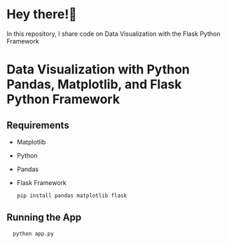 # Hey there!👋

In this repository, I share code on Data Visualization with the Flask Python Framework

# Data Visualization with Python Pandas, Matplotlib, and Flask Python Framework

## Requirements
* Matplotlib
* Python
* Pandas
* Flask Framework

    ```bash
    pip install pandas matplotlib flask
    ```

## Running the App
  ```bash
    python app.py
  ```


